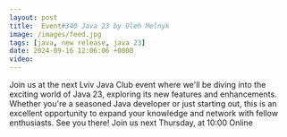```yaml
---
layout: post
title:  Event#340 Java 23 by Oleh Melnyk
image: /images/feed.jpg
tags: [java, new release, java 23]
date: 2024-09-16 12:06:06 +0000
video: 
---
```


Join us at the next Lviv Java Club event where we'll be diving into the exciting world of Java 23, exploring its new features and enhancements. Whether you're a seasoned Java developer or just starting out, this is an excellent opportunity to expand your knowledge and network with fellow enthusiasts. See you there!
Join us next Thursday, at 10:00 Online
